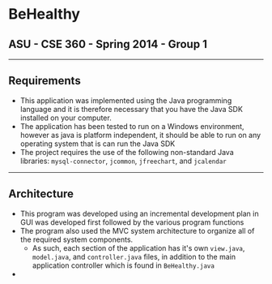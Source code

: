 # BeHealthy
## ASU - CSE 360 - Spring 2014 - Group 1
____
## Requirements
- This application was implemented using the Java programming language and it is therefore necessary that you have the Java SDK installed on your computer.
- The application has been tested to run on a Windows environment, however as java is platform independent, it should be able to run on any operating system that is can run the Java SDK
- The project requires the use of the following non-standard Java libraries: `mysql-connector`, `jcommon`, `jfreechart`, and `jcalendar`
___
## Architecture
- This program was developed using an incremental development plan in GUI was developed first followed by the various program functions
- The program also used the MVC system architecture to organize all of the required system components.
	- As such, each section of the application has it's own `view.java`, `model.java`, and `controller.java` files, in addition to the main application controller which is found in `BeHealthy.java`
- 

